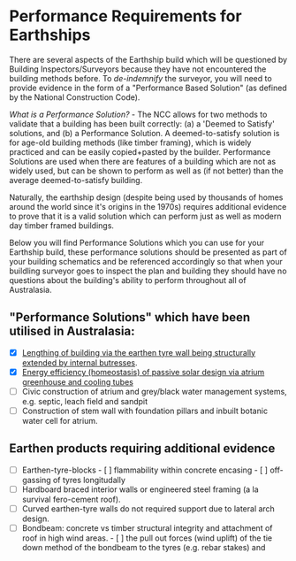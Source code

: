 # Performance Requirements for Earthships

There are several aspects of the Earthship build which will be questioned by Building Inspectors/Surveyors because they have not encountered the building methods before.  To *de-indemnify* the surveyor, you will need to provide evidence in the form of a "Performance Based Solution" (as defined by the National Construction Code).

*What is a Performance Solution?* -  The NCC allows for two methods to validate that a building has been built correctly: (a) a 'Deemed to Satisfy' solutions, and (b) a Performance Solution.  A deemed-to-satisfy solution is for age-old building methods (like timber framing), which is widely practiced and can be easily copied+pasted by the builder.  Performance Solutions are used when there are features of a building which are not as widely used, but can be shown to perform as well as (if not better) than the average deemed-to-satisfy building.

Naturally, the earthship design (despite being used by thousands of homes around the world since it's origins in the 1970s) requires additional evidence to prove that it is a valid solution which can perform just as well as modern day timber framed buildings.  

Below you will find Performance Solutions which you can use for your Earthship build, these performance solutions should be presented as part of your building schematics and be referenced accordingly so that when your buildling surveyor goes to inspect the plan and building they should have no questions about the building's ability to perform throughout all of Australasia.

## "Performance Solutions" which have been utilised in Australasia:

  - [x] [Lengthing of building via the earthen tyre wall being structurally extended by internal butresses](https://github.com/earthsteading/earthship/blob/master/performance-solution_earthen-tyre-wall-butress.md).
  - [x] [Energy efficiency (homeostasis) of passive solar design via atrium greenhouse and cooling tubes](https://github.com/earthsteading/earthship/blob/master/performance-solution_passive-homeostasis.md)
  - [ ] Civic construction of atrium and grey/black water management systems, e.g. septic, leach field and sandpit
  - [ ] Construction of stem wall with foundation pillars and inbuilt botanic water cell for atrium.
 
 ## Earthen products requiring additional evidence
   - [ ] Earthen-tyre-blocks
         - [ ] flammability within concrete encasing
         - [ ] off-gassing of tyres longitudally
   - [ ] Hardboard braced interior walls or engineered steel framing (a la survival fero-cement roof).
   - [ ] Curved earthen-tyre walls do not required support due to lateral arch design.
   - [ ] Bondbeam: concrete vs timber structural integrity and attachment of roof in high wind areas.
         - [ ] the pull out forces (wind uplift) of the tie down method of the bondbeam to the tyres (e.g. rebar stakes) and 
